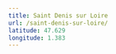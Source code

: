 ```yaml
---
title: Saint Denis sur Loire
url: /saint-denis-sur-loire/
latitude: 47.629
longitude: 1.383
---
```

